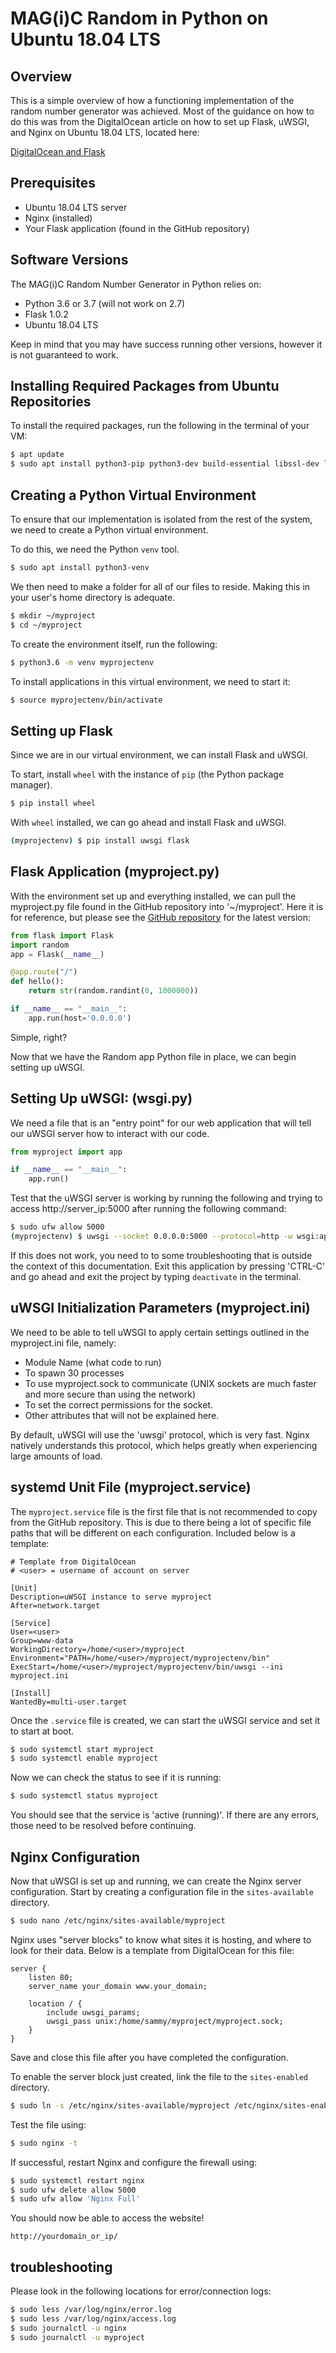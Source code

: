 # MAG(i)C Random in Python on Ubuntu 18.04 LTS

## Overview
This is a simple overview of how a functioning implementation of the random number generator was achieved. Most of the guidance on how to do this was from the DigitalOcean article on how to set up Flask, uWSGI, and Nginx on Ubuntu 18.04 LTS, located here:

[DigitalOcean and Flask](https://www.digitalocean.com/community/tutorials/how-to-serve-flask-applications-with-uswgi-and-nginx-on-ubuntu-18-04)

## Prerequisites
* Ubuntu 18.04 LTS server
* Nginx (installed)
* Your Flask application (found in the GitHub repository)

## Software Versions
The MAG(i)C Random Number Generator in Python relies on:
* Python 3.6 or 3.7 (will not work on 2.7)
* Flask 1.0.2
* Ubuntu 18.04 LTS

Keep in mind that you may have success running other versions, however it is not guaranteed to work.

## Installing Required Packages from Ubuntu Repositories
To install the required packages, run the following in the terminal of your VM:
```bash
$ apt update
$ sudo apt install python3-pip python3-dev build-essential libssl-dev libffi-dev python3-setuptools
```

## Creating a Python Virtual Environment
To ensure that our implementation is isolated from the rest of the system, we need to create a Python virtual environment.

To do this, we need the Python `venv` tool.
```bash
$ sudo apt install python3-venv
```

We then need to make a folder for all of our files to reside. Making this in your user's home directory is adequate.
```bash
$ mkdir ~/myproject
$ cd ~/myproject
```
To create the environment itself, run the following:
```bash
$ python3.6 -m venv myprojectenv
```
To install applications in this virtual environment,  we need to start it:
```bash
$ source myprojectenv/bin/activate
```

## Setting up Flask
Since we are in our virtual environment, we can install Flask and uWSGI.

To start, install `wheel` with the instance of `pip` (the Python package manager).
```bash
$ pip install wheel
```
With `wheel` installed, we can go ahead and install Flask and uWSGI.
```bash
(myprojectenv) $ pip install uwsgi flask
```
## Flask Application (myproject.py)
With the environment set up and everything installed, we can pull the myproject.py file found in the GitHub repository into '~/myproject'. Here it is for reference, but please see the [GitHub repository](https://github.com/AndrewReaganM/magic/tree/master/python_vm) for the latest version:

```python
from flask import Flask
import random
app = Flask(__name__)

@app.route("/")
def hello():
    return str(random.randint(0, 1000000))

if __name__ == "__main__":
    app.run(host='0.0.0.0')

```
Simple, right?

Now that we have the Random app Python file in place, we can begin setting up uWSGI.

## Setting Up uWSGI: (wsgi.py)
We need a file that is an "entry point" for our web application that will tell our uWSGI server how to interact with our code.

```python
from myproject import app

if __name__ == "__main__":
    app.run()
```

Test that the uWSGI server is working by running the following and trying to access http://server_ip:5000 after running the following command:
```bash
$ sudo ufw allow 5000
(myprojectenv) $ uwsgi --socket 0.0.0.0:5000 --protocol=http -w wsgi:app
```
If this does not work, you need to to some troubleshooting that is outside the context of this documentation.
Exit this application by pressing 'CTRL-C' and go ahead and exit the project by typing `deactivate` in the terminal.

## uWSGI Initialization Parameters (myproject.ini)
We need to be able to tell uWSGI to apply certain settings outlined in the myproject.ini file, namely:
* Module Name (what code to run)
* To spawn 30 processes
* To use myproject.sock to communicate (UNIX sockets are much faster and more secure than using the network)
* To set the correct permissions for the socket.
* Other attributes that will not be explained here.

By default, uWSGI will use the 'uwsgi' protocol, which is very fast. Nginx natively understands this protocol, which helps greatly when experiencing large amounts of load.

## systemd Unit File (myproject.service)
The `myproject.service` file is the first file that is not recommended to copy from the GitHub repository. This is due to there being a lot of specific file paths that will be different on each configuration. Included below is a template:
```
# Template from DigitalOcean
# <user> = username of account on server

[Unit]
Description=uWSGI instance to serve myproject
After=network.target

[Service]
User=<user>
Group=www-data
WorkingDirectory=/home/<user>/myproject
Environment="PATH=/home/<user>/myproject/myprojectenv/bin"
ExecStart=/home/<user>/myproject/myprojectenv/bin/uwsgi --ini myproject.ini

[Install]
WantedBy=multi-user.target
```
Once the `.service` file is created, we can start the uWSGI service and set it to start at boot.
```bash
$ sudo systemctl start myproject
$ sudo systemctl enable myproject
```
Now we can check the status to see if it is running:
```bash
$ sudo systemctl status myproject
```
You should see that the service is 'active (running)'. If there are any errors, those need to be resolved before continuing.

## Nginx Configuration
Now that uWSGI is set up and running, we can create the Nginx server configuration.
Start by creating a configuration file in the `sites-available` directory.
```bash
$ sudo nano /etc/nginx/sites-available/myproject
```
Nginx uses "server blocks" to know what sites it is hosting, and where to look for their data. Below is a template from DigitalOcean for this file:
```
server {
    listen 80;
    server_name your_domain www.your_domain;

    location / {
        include uwsgi_params;
        uwsgi_pass unix:/home/sammy/myproject/myproject.sock;
    }
}
```
Save and close this file after you have completed the configuration.

To enable the server block just created, link the file to the `sites-enabled` directory.
```bash
$ sudo ln -s /etc/nginx/sites-available/myproject /etc/nginx/sites-enabled
```
Test the file using:
```bash
$ sudo nginx -t
```
If successful, restart Nginx and configure the firewall using:
```bash
$ sudo systemctl restart nginx
$ sudo ufw delete allow 5000
$ sudo ufw allow 'Nginx Full'
```
You should now be able to access the website!
```url
http://yourdomain_or_ip/
```

## troubleshooting
Please look in the following locations for error/connection logs:
```bash
$ sudo less /var/log/nginx/error.log
$ sudo less /var/log/nginx/access.log
$ sudo journalctl -u nginx
$ sudo journalctl -u myproject
```
